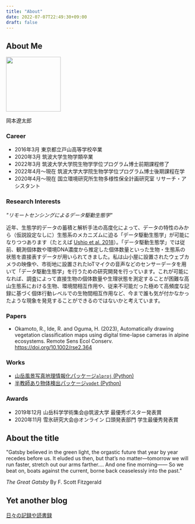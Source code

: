 ```yaml
---
title: "About"
date: 2022-07-07T22:49:30+09:00
draft: false
---
```

## About Me
<img src="/images/face.jpg" width="150">

岡本遼太郎

### Career
- 2016年3月       東京都立戸山高等学校卒業  
- 2020年3月       筑波大学生物学類卒業  
- 2022年3月       筑波大学大学院生物学学位プログラム博士前期課程修了
- 2022年4月〜現在 筑波大学大学院生物学学位プログラム博士後期課程在学
- 2020年4月〜現在 国立環境研究所生物多様性保全計画研究室 リサーチ・アシスタント  

### Research Interests
*"リモートセンシングによるデータ駆動生態学"*

近年、生態学的データの蓄積と解析手法の高度化によって、データの特性のみから（仮説設定なしに）生態系のメカニズムに迫る「データ駆動生態学」が可能になりつつあります（たとえば [Ushio et al. 2018](https://www.nature.com/articles/nature25504)）。「データ駆動生態学」では従前、観測個体数や環境DNA濃度から推定した個体数量といった生物・生態系の状態を直接表すデータが用いられてきました。私は山小屋に設置されたウェブカメラの映像や、市街地に設置されたIoTマイクの音声などのセンサーデータを用いて「データ駆動生態学」を行うための研究開発を行っています。これが可能になれば、調査によって直接生物の個体数量や生理状態を測定することが困難な高山生態系における生物、環境間相互作用や、従来不可能だった極めて高頻度な記録に基づく個体行動レベルでの生物間相互作用など、今まで誰も気が付かなかったような現象を発見することができるのではないかと考えています。

### Papers
- Okamoto, R., Ide, R. and Oguma, H. (2023), Automatically drawing vegetation classification maps using digital time-lapse cameras in alpine ecosystems. Remote Sens Ecol Conserv. https://doi.org/10.1002/rse2.364

### Works
- [山岳風景写真地理情報化パッケージ`alproj` (Python)](https://github.com/0kam/alproj)  
- [半教師あり物体検出パッケージ`vodet` (Python)](https://github.com/0kam/vodet)  

### Awards
- 2019年12月 山岳科学学術集会@筑波大学 最優秀ポスター発表賞  
- 2020年11月 雪氷研究大会@オンライン 口頭発表部門 学生最優秀発表賞  

## About the title
"Gatsby believed in the green light, the orgastic future that year by year recedes before us. It eluded us then, but that’s no matter—tomorrow we will run faster, stretch out our arms farther…. And one fine morning——
So we beat on, boats against the current, borne back ceaselessly into the past."

*The Great Gatsby*  By F. Scott Fitzgerald

## Yet another blog
[日々の記録や読書録](https://rain-wanderer.netlify.app/)
